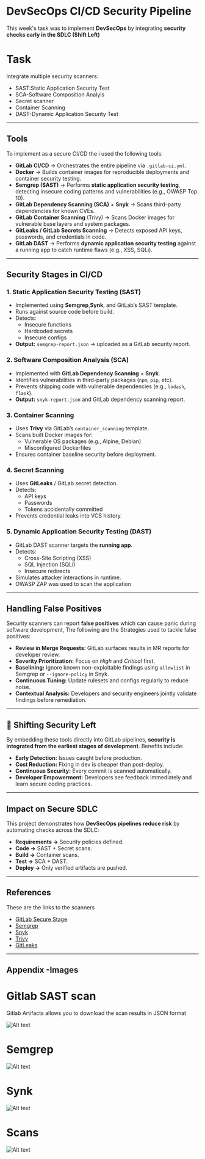 # DevSecOps CI/CD Security Pipeline

This week's task was to implement **DevSecOps**  by integrating **security checks early in the SDLC (Shift Left)**

# Task

Integrate multiple security scanners:
- SAST:Static Application Security Test
- SCA-Software Composition Analyis
- Secret scanner
- Container Scanning
- DAST-Dynamic Application Security Test



---

## Tools 

To implement as a secure CI/CD the i used the following tools:

- **GitLab CI/CD** → Orchestrates the entire pipeline via `.gitlab-ci.yml`.  
- **Docker** → Builds container images for reproducible deployments and container security testing.  
- **Semgrep (SAST)** → Performs **static application security testing**, detecting insecure coding patterns and vulnerabilities (e.g., OWASP Top 10).  
- **GitLab Dependency Scanning (SCA)** + **Snyk** → Scans third-party dependencies for known CVEs.  
- **GitLab Container Scanning** (Trivy) → Scans Docker images for vulnerable base layers and system packages.  
- **GitLeaks / GitLab Secrets Scanning** → Detects exposed API keys, passwords, and credentials in code.  
- **GitLab DAST** → Performs **dynamic application security testing** against a running app to catch runtime flaws (e.g., XSS, SQLi).  

---

##  Security Stages in CI/CD

### 1. **Static Application Security Testing (SAST)**
- Implemented using **Semgrep**,**Synk**, and GitLab’s SAST template.  
- Runs against source code before build.  
- Detects:
  - Insecure functions
  - Hardcoded secrets
  - Insecure configs  
- **Output:** `semgrep-report.json` → uploaded as a GitLab security report.

### 2. **Software Composition Analysis (SCA)**
- Implemented with **GitLab Dependency Scanning** + **Snyk**.  
- Identifies vulnerabilities in third-party packages (`npm`, `pip`, etc).  
- Prevents shipping code with vulnerable dependencies (e.g., `lodash`, `flask`).  
- **Output:** `snyk-report.json` and GitLab dependency scanning report.

### 3. **Container Scanning**
- Uses **Trivy** via GitLab’s `container_scanning` template.  
- Scans built Docker images for:
  - Vulnerable OS packages (e.g., Alpine, Debian)
  - Misconfigured Dockerfiles  
- Ensures container baseline security before deployment.  

### 4. **Secret Scanning**
- Uses **GitLeaks** / GitLab secret detection.  
- Detects:
  - API keys
  - Passwords
  - Tokens accidentally committed  
- Prevents credential leaks into VCS history.  

### 5. **Dynamic Application Security Testing (DAST)**
- GitLab DAST scanner targets the **running app**.  
- Detects:
  - Cross-Site Scripting (XSS)
  - SQL Injection (SQLi)
  - Insecure redirects
- Simulates attacker interactions in runtime.
- OWASP ZAP was used to scan the application

---

## Handling False Positives

Security scanners can report **false positives** which can cause panic during software development,
The following are the  Strategies used to tackle false positives:

- **Review in Merge Requests:** GitLab surfaces results in MR reports for developer review.  
- **Severity Prioritization:** Focus on *High* and *Critical* first.  
- **Baselining:** Ignore known non-exploitable findings using `allowlist` in Semgrep or `--ignore-policy` in Snyk.  
- **Continuous Tuning:** Update rulesets and configs regularly to reduce noise.  
- **Contextual Analysis:** Developers and security engineers jointly validate findings before remediation.

---

## 🔄 Shifting Security Left

By embedding these tools directly into GitLab pipelines, **security is integrated from the earliest stages of development**. Benefits include:  
- **Early Detection:** Issues caught before production.  
- **Cost Reduction:** Fixing in dev is cheaper than post-deploy.  
- **Continuous Security:** Every commit is scanned automatically.  
- **Developer Empowerment:** Developers see feedback immediately and learn secure coding practices.  

---

## Impact on Secure SDLC

This project demonstrates how **DevSecOps pipelines reduce risk** by automating checks across the SDLC:  
- **Requirements →** Security policies defined.  
- **Code →** SAST + Secret scans.  
- **Build →** Container scans.  
- **Test →** SCA + DAST.  
- **Deploy →** Only verified artifacts are pushed.  


---

## References

These are the links to the scanners

- [GitLab Secure Stage](https://docs.gitlab.com/ee/user/application_security/)  
- [Semgrep](https://semgrep.dev/)  
- [Snyk](https://snyk.io/)  
- [Trivy](https://aquasecurity.github.io/trivy/)  
- [GitLeaks](https://github.com/gitleaks/gitleaks)  

---
## Appendix -Images

# Gitlab SAST scan

Gitlab Artifacts allows you to download the scan results in JSON format

![Alt text](/Images/scan14.png)


# Semgrep

![Alt text](/Images/scan9.png)



# Synk

![Alt text](/Images/scan5.png)


# Scans

![Alt text](/Images/scan4.png)





